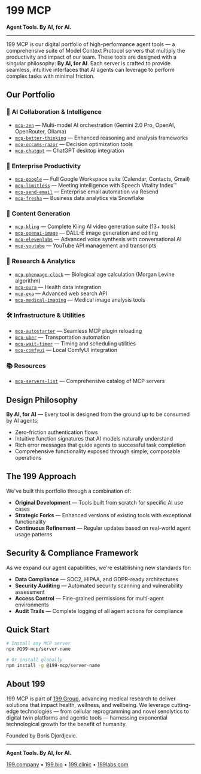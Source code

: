 # 199 MCP

**Agent Tools. By AI, for AI.**

---

199 MCP is our digital portfolio of high-performance agent tools — a comprehensive suite of Model Context Protocol servers that multiply the productivity and impact of our team. These tools are designed with a singular philosophy: **By AI, for AI**. Each server is crafted to provide seamless, intuitive interfaces that AI agents can leverage to perform complex tasks with minimal friction.

## Our Portfolio

### 🤖 **AI Collaboration & Intelligence**
- [`mcp-zen`](https://github.com/199-mcp/mcp-zen) — Multi-model AI orchestration (Gemini 2.0 Pro, OpenAI, OpenRouter, Ollama)
- [`mcp-better-thinking`](https://github.com/199-mcp/mcp-better-thinking) — Enhanced reasoning and analysis frameworks
- [`mcp-occams-razor`](https://github.com/199-mcp/mcp-occams-razor) — Decision optimization tools
- [`mcp-chatgpt`](https://github.com/199-mcp/mcp-chatgpt) — ChatGPT desktop integration

### 🏢 **Enterprise Productivity**
- [`mcp-google`](https://github.com/199-mcp/mcp-google) — Full Google Workspace suite (Calendar, Contacts, Gmail)
- [`mcp-limitless`](https://github.com/199-mcp/mcp-limitless) — Meeting intelligence with Speech Vitality Index™
- [`mcp-send-email`](https://github.com/199-mcp/mcp-send-email) — Enterprise email automation via Resend
- [`mcp-fresha`](https://github.com/199-mcp/mcp-fresha) — Business data analytics via Snowflake

### 🎨 **Content Generation**
- [`mcp-kling`](https://github.com/199-mcp/mcp-kling) — Complete Kling AI video generation suite (13+ tools)
- [`mcp-openai-image`](https://github.com/199-mcp/mcp-openai-image) — DALL-E image generation and editing
- [`mcp-elevenlabs`](https://github.com/199-mcp/mcp-elevenlabs) — Advanced voice synthesis with conversational AI
- [`mcp-youtube`](https://github.com/199-mcp/mcp-youtube) — YouTube API management and transcripts

### 🔬 **Research & Analytics**
- [`mcp-phenoage-clock`](https://github.com/199-mcp/mcp-phenoage-clock) — Biological age calculation (Morgan Levine algorithm)
- [`mcp-oura`](https://github.com/199-mcp/mcp-oura) — Health data integration
- [`mcp-exa`](https://github.com/199-mcp/mcp-exa) — Advanced web search API
- [`mcp-medical-imaging`](https://github.com/199-mcp/mcp-medical-imaging) — Medical image analysis tools

### 🛠️ **Infrastructure & Utilities**
- [`mcp-autostarter`](https://github.com/199-mcp/mcp-autostarter) — Seamless MCP plugin reloading
- [`mcp-uber`](https://github.com/199-mcp/mcp-uber) — Transportation automation
- [`mcp-wait-timer`](https://github.com/199-mcp/mcp-wait-timer) — Timing and scheduling utilities
- [`mcp-comfyui`](https://github.com/199-mcp/mcp-comfyui) — Local ComfyUI integration

### 📚 **Resources**
- [`mcp-servers-list`](https://github.com/199-mcp/mcp-servers-list) — Comprehensive catalog of MCP servers

## Design Philosophy

**By AI, for AI** — Every tool is designed from the ground up to be consumed by AI agents:
- Zero-friction authentication flows
- Intuitive function signatures that AI models naturally understand
- Rich error messages that guide agents to successful task completion
- Comprehensive functionality exposed through simple, composable operations

## The 199 Approach

We've built this portfolio through a combination of:
- **Original Development** — Tools built from scratch for specific AI use cases
- **Strategic Forks** — Enhanced versions of existing tools with exceptional functionality
- **Continuous Refinement** — Regular updates based on real-world agent usage patterns

## Security & Compliance Framework

As we expand our agent capabilities, we're establishing new standards for:
- **Data Compliance** — SOC2, HIPAA, and GDPR-ready architectures
- **Security Auditing** — Automated security scanning and vulnerability assessment
- **Access Control** — Fine-grained permissions for multi-agent environments
- **Audit Trails** — Complete logging of all agent actions for compliance

## Quick Start

```bash
# Install any MCP server
npx @199-mcp/server-name

# Or install globally
npm install -g @199-mcp/server-name
```

## About 199

199 MCP is part of [199 Group](https://199.company), advancing medical research to deliver solutions that impact health, wellness, and wellbeing. We leverage cutting-edge technologies — from cellular reprogramming and novel senolytics to digital twin platforms and agentic tools — harnessing exponential technological growth for the benefit of humanity.

Founded by Boris Djordjevic.

---

**Agent Tools. By AI, for AI.**

[199.company](https://199.company) • [199.bio](https://199.bio) • [199.clinic](https://199.clinic) • [199labs.com](https://199labs.com)